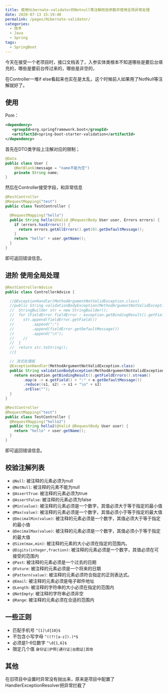 ```yaml
---
title: 使用Hibernate-validator的Notnull等注解校验参数并使用全局异常处理
date: 2020-07-13 15:19:40
permalink: /pages/Hibernate-validator/
categories: 
  - 技术 
  - Java
  - Spring
tags: 
  - SpringBoot
---
```

今天在接受一个老项目时，接口文档丢了，入参实体类根本不知道哪些是要后台填充的，哪些是要前台传过来的，哪些是非空的，

在Controller一堆if else看起来也实在是太乱，这个时候前人如果用了NotNull等注解就好了。
<!-- more -->
## 使用
Pom：
```xml
<dependency>
   <groupId>org.springframework.boot</groupId>
   <artifactId>spring-boot-starter-validation</artifactId>
</dependency>
```

首先在DTO类字段上注解对应的限制； 
```java
@Data
public class User {
    @NotBlank(message = "name不能为空")
    private String name;
}
```
然后在Controller接受字段，和异常信息
```java
@RestController
@RequestMapping("test")
public class TestController {

  @RequestMapping("hello")
  public String hello(@Valid @RequestBody User user, Errors errors) {
    if (errors.hasErrors()) {
      return errors.getAllErrors().get(0).getDefaultMessage();
    }
    return "hello" + user.getName();
  }
}
```
即可返回错误信息。
## 进阶 使用全局处理
```java
@RestControllerAdvice
public class ControllerAdvice {

  //@ExceptionHandler(MethodArgumentNotValidException.class)
  //public String validationBodyException(MethodArgumentNotValidException exception) {
  //  StringBuilder str = new StringBuilder();
  //  for (FieldError fieldError : exception.getBindingResult().getFieldErrors()) {
  //    str.append(fieldError.getField())
  //        .append(":")
  //        .append(fieldError.getDefaultMessage())
  //        .append("\n");
  //    //
  //  }
  //  return str.toString();
  //}

  // 流式处理版
  @ExceptionHandler(MethodArgumentNotValidException.class)
  public String validationBodyException(MethodArgumentNotValidException exception) {
    return exception.getBindingResult().getFieldErrors().stream()
        .map(e -> e.getField() + ":" + e.getDefaultMessage())
        .reduce((s1, s2) -> s1 + "\n" + s2)
        .orElse("");
  }
}

@RestController
@RequestMapping("test")
public class TestController { 
  @RequestMapping("hello2")
  public String hello2(@Valid @RequestBody User user) {
    return "hello" + user.getName();
  }
}
```

即可返回错误信息。


## 校验注解列表

- ```@Null```: 被注释的元素必须为null
- ```@NotNull```: 被注释的元素不能为null
- ```@AssertTrue```: 被注释的元素必须为true
- ```@AssertFalse```: 被注释的元素必须为false
- ```@Min(value)```: 被注释的元素必须是一个数字，其值必须大于等于指定的最小值
- ```@Max(value)```: 被注释的元素必须是一个数字，其值必须小于等于指定的最大值
- ```@DecimalMin(value)```: 被注释的元素必须是一个数字，其值必须大于等于指定的最小值
- ```@DecimalMax(value)```: 被注释的元素必须是一个数字，其值必须小于等于指定的最大值
- ```@Size(max,min)```: 被注释的元素的大小必须在指定的范围内。
- ```@Digits(integer,fraction)```: 被注释的元素必须是一个数字，其值必须在可接受的范围内
- ```@Past```: 被注释的元素必须是一个过去的日期
- ```@Future```: 被注释的元素必须是一个将来的日期
- ```@Pattern(value)```: 被注释的元素必须符合指定的正则表达式。
- ```@Email```: 被注释的元素必须是电子邮件地址
- ```@Length```: 被注释的字符串的大小必须在指定的范围内
- ```@NotEmpty```: 被注释的字符串必须非空
- ```@Range```: 被注释的元素必须在合适的范围内

## 一些正则

- 匹配手机号 ```^[1]\d{10}$```
- 不包含小写字母 ```^((?![a-z]).)*$```
- 必须是1-6位数字 ```^\d{1,6}$```
- 限定几个值 ```身份证|护照|通行证|台胞证|其他```

## 其他
在旧项目中设置时异常没有抛出来，原来是项目中配置了HandlerExceptionResolver把异常拦截了